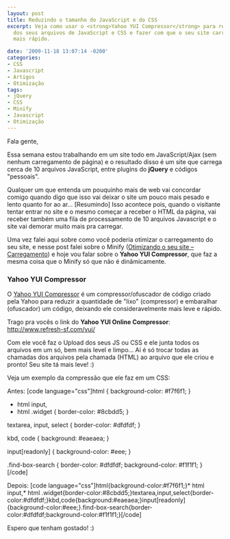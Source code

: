 ```yaml
---
layout: post
title: Reduzindo o tamanho do JavaScript e do CSS
excerpt: Veja como usar o <strong>Yahoo YUI Compressor</strong> para reduzir o tamanho
  dos seus arquivos de JavaScript e CSS e fazer com que o seu site carregue muito
  mais rápido.

date: '2009-11-18 13:07:14 -0200'
categories:
- CSS
- Javascript
- Artigos
- Otimização
tags:
- jQuery
- CSS
- Minify
- Javascript
- Otimização
---
```

Fala gente,

Essa semana estou trabalhando em um site todo em JavaScript/Ajax (sem nenhum carregamento de página) e o resultado disso é um site que carrega cerca de 10 arquivos JavaScript, entre plugins do <strong>jQuery</strong> e códigos "pessoais".

Qualquer um que entenda um pouquinho mais de web vai concordar comigo quando digo que isso vai deixar o site um pouco mais pesado e lento quanto for ao ar... [Resumindo] Isso acontece pois, quando o visitante tentar entrar no site e o mesmo começar a receber o HTML da página, vai receber também uma fila de processamento de 10 arquivos Javascript e o site vai demorar muito mais pra carregar.

Uma vez falei aqui sobre como você poderia otimizar o carregamento do seu site, e nesse post falei sobre o Minify (<a href="/otimizando-o-seu-site-carregamento" target="_blank" title="Otimizando o seu site – Carregamento">Otimizando o seu site – Carregamento</a>) e hoje vou falar sobre o <strong>Yahoo YUI Compressor</strong>, que faz a mesma coisa que o Minify só que não é dinâmicamente.

<h3>Yahoo YUI Compressor</h3>
O <a href="http://developer.yahoo.com/yui/compressor/" target="_blank" title="Yahoo YUI Compressor">Yahoo YUI Compressor</a> é um compressor/ofuscador de código criado pela Yahoo para reduzir a quantidade de "lixo" (compressor) e embaralhar (ofuscador) um código, deixando ele consideravelmente mais leve e rápido.

Trago pra vocês o link do <strong>Yahoo YUI Online Compressor</strong>: <a href="http://www.refresh-sf.com/yui/" target="_blank" title="Yahoo YUI Online Compressor">http://www.refresh-sf.com/yui/</a>

Com ele você faz o Upload dos seus JS ou CSS e ele junta todos os arquivos em um só, bem mais level e limpo... Aí é só trocar todas as chamadas dos arquivos pela chamada (HTML) ao arquivo que ele criou e pronto! Seu site tá mais leve! :)

Veja um exemplo da compressão que ele faz em um CSS:

Antes:
[code language="css"]html {
	background-color: #f7f6f1;
}

* html input,
* html .widget {
    border-color: #8cbdd5;
}

textarea,
input,
select {
	border-color: #dfdfdf;
}

kbd,
code {
	background: #eaeaea;
}

input[readonly] {
	background-color: #eee;
}

.find-box-search {
	border-color: #dfdfdf;
	background-color: #f1f1f1;
}[/code]

Depois:
[code language="css"]html{background-color:#f7f6f1;}* html input,* html .widget{border-color:#8cbdd5;}textarea,input,select{border-color:#dfdfdf;}kbd,code{background:#eaeaea;}input[readonly]{background-color:#eee;}.find-box-search{border-color:#dfdfdf;background-color:#f1f1f1;}[/code]

Espero que tenham gostado! :)

